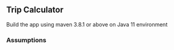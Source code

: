 ## Trip Calculator

Build the app using maven 3.8.1 or above on Java 11 environment
### Assumptions
